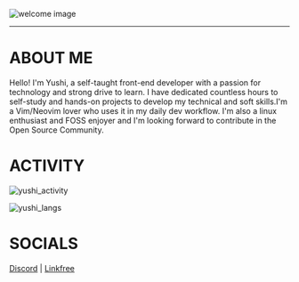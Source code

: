 ![welcome image](https://zupimages.net/up/23/05/uq11.gif)
___
# ABOUT ME

Hello! I'm Yushi, a self-taught front-end developer with a passion for technology and strong drive to learn. I have dedicated countless
hours to self-study and hands-on projects to develop my technical and soft skills.I'm a Vim/Neovim lover who uses it in my daily
dev workflow. I'm also a linux enthusiast and FOSS enjoyer and I'm looking forward to contribute in the Open Source Community.

# ACTIVITY

![yushi_activity](https://github-readme-stats.vercel.app/api?username=yushi5058&count_private=true)

![yushi_langs](https://github-readme-stats.vercel.app/api/top-langs/?username=yushi5058&layout=compact)



# SOCIALS 

[Discord](discord.com/users/1071758711330193478) | [Linkfree](https://linkfree.eddiehub.io/Yushi5058)


